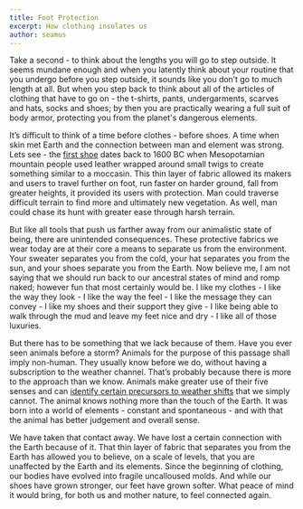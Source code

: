 ```yaml
---
title: Foot Protection
excerpt: How clothing insulates us
author: seamus
---
```


Take a second - to think about the lengths you will go to step outside. It seems mundane enough and when you latently think about your routine that you undergo before you step outside, it sounds like you don’t go to much length at all. But when you step back to think about all of the articles of clothing that have to go on - the t-shirts, pants, undergarments, scarves and hats, socks and shoes; by then you are practically wearing a full suit of body armor, protecting you from the planet's dangerous elements.

It’s difficult to think of a time before clothes - before shoes. A time when skin met Earth and the connection between man and element was strong. Lets see - the [first shoe][1] dates back to 1600 BC when Mesopotamian mountain people used leather wrapped around small twigs to create something similar to a moccasin. This thin layer of fabric allowed its makers and users to travel further on foot, run faster on harder ground, fall from greater heights, it provided its users with protection. Man could traverse difficult terrain to find more and ultimately new vegetation. As well, man could chase its hunt with greater ease through harsh terrain.

But like all tools that push us farther away from our animalistic state of being, there are unintended consequences. These protective fabrics we wear today are at their core a means to separate us from the environment. Your sweater separates you from the cold, your hat separates you from the sun, and your shoes separate you from the Earth. Now believe me, I am not saying that we should run back to our ancestral states of mind and romp naked; however fun that most certainly would be. I like my clothes - I like the way they look - I like the way the feel - I like the message they can convey - I like my shoes and their support they give - I like being able to walk through the mud and leave my feet nice and dry - I like all of those luxuries.

But there has to be something that we lack because of them. Have you ever seen animals before a storm? Animals for the purpose of this passage shall imply non-human. They usually know before we do, without having a subscription to the weather channel. That’s probably because there is more to the approach than we know. Animals make greater use of their five senses and can [identify certain precursors to weather shifts][2] that we simply cannot. The animal knows nothing more than the touch of the Earth. It was born into a world of elements - constant and spontaneous - and with that the animal has better judgement and overall sense.

We have taken that contact away. We have lost a certain connection with the Earth because of it. That thin layer of fabric that separates you from the Earth has allowed you to believe, on a scale of levels, that you are unaffected by the Earth and its elements. Since the beginning of clothing, our bodies have evolved into fragile uncalloused molds. And while our shoes have grown stronger, our feet have grown softer. What peace of mind it would bring, for both us and mother nature, to feel connected again.

[1]: https://www.thoughtco.com/history-of-shoes-1992405
[2]: https://science.howstuffworks.com/nature/climate-weather/storms/animals-predict-weather2.htm

